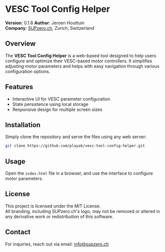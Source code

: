 
# VESC Tool Config Helper

**Version**: 0.1.8
**Author**: Jeroen Houttuin  
**Company**: [SUPzero.ch](https://supzero.ch), Zurich, Switzerland

## Overview
The **VESC Tool Config Helper** is a web-based tool designed to help users configure and optimize their VESC-based motor controllers. It simplifies adjusting motor parameters and helps with easy navigation through various configuration options.

## Features
- Interactive UI for VESC parameter configuration
- State persistence using local storage
- Responsive design for multiple screen sizes

## Installation
Simply clone the repository and serve the files using any web server:
```bash
git clone https://github.com/playak/vesc-tool-config-helper.git
```

## Usage
Open the `index.html` file in a browser, and use the interface to configure motor parameters.

## License
This project is licensed under the MIT License.  
All branding, including SUPzero.ch's logo, may not be removed or altered in any derivative work or redistribution of this software.

## Contact
For inquiries, reach out via email: [info@supzero.ch](mailto:info@supzero.ch)
